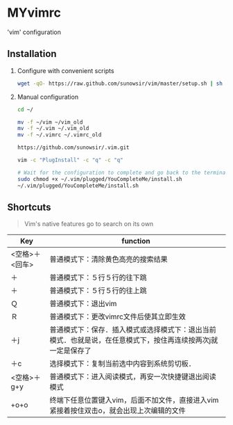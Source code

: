 # MYvimrc
'vim' configuration

## Installation

1.  Configure with convenient scripts

    ```bash
    wget -qO- https://raw.github.com/sunowsir/vim/master/setup.sh | sh -x
    ```

    

2.  Manual configuration

    ```bash
    cd ~/
    
    mv -f ~/vim ~/vim_old
    mv -f ~/.vim ~/.vim_old
    mv -f ~/.vimrc ~/.vimrc_old
    
    https://github.com/sunowsir/.vim.git
    
    vim -c "PlugInstall" -c "q" -c "q"
    
    # Wait for the configuration to complete and go back to the terminal
    sudo chmod +x ~/.vim/plugged/YouCompleteMe/install.sh
    ~/.vim/plugged/YouCompleteMe/install.sh
    ```

    

## Shortcuts

>   Vim's native features go to search on its own

| Key            | function                                                     |
| -------------- | ------------------------------------------------------------ |
| <空格>＋<回车> | 普通模式下：清除黄色高亮的搜索结果                           |
| <Shift>＋<j>   | 普通模式下：５行５行的往下跳                                 |
| <Shift>＋<k>   | 普通模式下：５行５行的往上跳                                 |
| Ｑ             | 普通模式下：退出vim                                          |
| Ｒ             | 普通模式下：更改vimrc文件后使其立即生效                      |
| <ctrl>＋j      | 普通模式下：保存．插入模式或选择模式下：退出当前模式．也就是说，在任意模式下，按住<ctrl>再连续按两次j就一定是保存了 |
| <ctrl>＋c      | 选择模式下：复制当前选中内容到系统剪切板．                   |
| <空格>＋g+y    | 普通模式下：进入阅读模式，再安一次快捷键退出阅读模式         |
| <ctrl>+o+o     | 终端下任意位置键入vim，后面不加文件，直接进入vim紧接着按住<ctrl>双击o，就会出现上次编辑的文件 |


